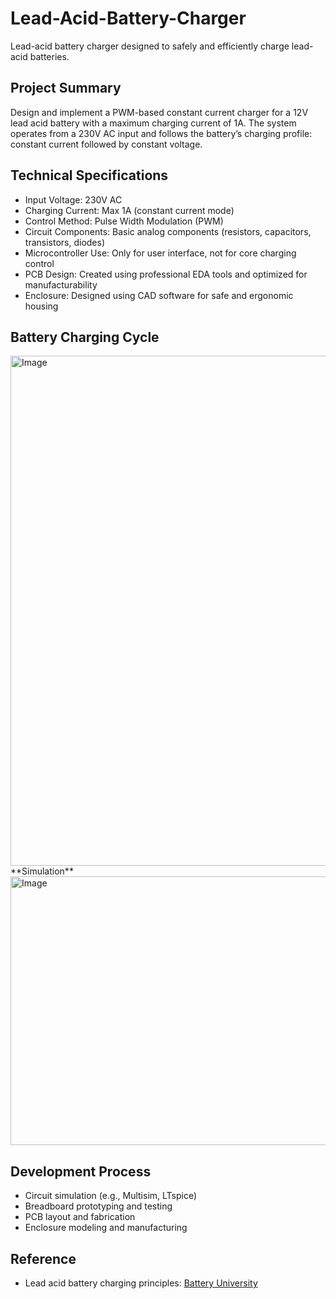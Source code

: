 # Lead-Acid-Battery-Charger
 Lead-acid battery charger designed to safely and efficiently charge lead-acid batteries.


## Project Summary

Design and implement a PWM-based constant current charger for a 12V lead acid battery with a maximum charging current of 1A. The system operates from a 230V AC input and follows the battery’s charging profile: constant current followed by constant voltage.

## Technical Specifications

- Input Voltage: 230V AC  
- Charging Current: Max 1A (constant current mode)  
- Control Method: Pulse Width Modulation (PWM)  
- Circuit Components: Basic analog components (resistors, capacitors, transistors, diodes)  
- Microcontroller Use: Only for user interface, not for core charging control  
- PCB Design: Created using professional EDA tools and optimized for manufacturability  
- Enclosure: Designed using CAD software for safe and ergonomic housing

  

## Battery Charging Cycle

<img width="978" height="816" alt="Image" src="https://github.com/user-attachments/assets/1fa63d4e-8a45-455f-9619-f49bed7ecba4" />
 **Simulation**
 <img width="1918" height="430" alt="Image" src="https://github.com/user-attachments/assets/25121d59-9515-4514-84f8-ef997eededa2" />

## Development Process

- Circuit simulation (e.g., Multisim, LTspice)  
- Breadboard prototyping and testing  
- PCB layout and fabrication  
- Enclosure modeling and manufacturing  

## Reference

- Lead acid battery charging principles: [Battery University](https://batteryuniversity.com/learn/article/charging_the_lead_acid_battery)
